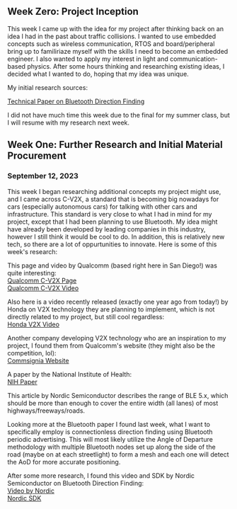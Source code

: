 ## Week Zero: Project Inception

This week I came up with the idea for my project after thinking back on an idea I had in the past about traffic collisions. I wanted to use embedded concepts such as wireless communication, RTOS and board/peripheral bring up to familiriaze myself with the skills I need to become an embedded engineer. I also wanted to apply my interest in light and communication-based physics. After some hours thinking and researching existing ideas, I decided what I wanted to do, hoping that my idea was unique.<br/>

My initial research sources:<br/>

[Technical Paper on Bluetooth Direction Finding](https://www.bluetooth.com/bluetooth-resources/bluetooth-direction-finding/)<br/>

I did not have much time this week due to the final for my summer class, but I will resume with my research next week.<br/>

## Week One: Further Research and Initial Material Procurement

### September 12, 2023
This week I began researching additional concepts my project might use, and I came across C-V2X, a standard that is becoming big nowadays for cars (especially autonomous cars) for talking with other cars and infrastructure. This standard is very close to what I had in mind for my project, except that I had been planning to use Bluetooth. My idea might have already been developed by leading companies in this industry, however I still think it would be cool to do. In addition, this is relatively new tech, so there are a lot of oppurtunities to innovate. Here is some of this week's research:<br/>

This page and video by Qualcomm (based right here in San Diego!) was quite interesting:<br/> 
[Qualcomm C-V2X Page](https://www.qualcomm.com/products/automotive/c-v2x)<br/>
[Qualcomm C-V2X Video](https://players.brightcove.net/1414329538001/BJv5wEFt_default/index.html?videoId=6248950719001)<br/>

Also here is a video recently released (exactly one year ago from today!) by Honda on V2X technology they are planning to implement, which is not directly related to my project, but still cool regardless:<br/>
[Honda V2X Video](https://www.youtube.com/watch?v=d17_rVID1fE)<br/>

Another company developing V2X technology who are an inspiration to my project, I found them from Qualcomm's website (they might also be the competition, lol):<br/> 
[Commsignia Website](https://www.commsignia.com/products/rsu/)<br/>

A paper by the National Institute of Health:<br/>
[NIH Paper](https://www.ncbi.nlm.nih.gov/pmc/articles/PMC7865993/)<br/>

This article by Nordic Semiconductor describes the range of BLE 5.x, which should be more than enough to cover the entire width (all lanes) of most highways/freeways/roads.<br/>

Looking more at the Bluetooth paper I found last week, what I want to specifically employ is connectionless direction finding using Bluetooth periodic advertising. This will most likely utilize the Angle of Departure methodology with multiple Bluetooth nodes set up along the side of the road (maybe on at each streetlight) to form a mesh and each one will detect the AoD for more accurate positioning.<br/>

After some more research, I found this video and SDK by Nordic Semiconductor on Bluetooth Direction Finding:<br/>
[Video by Nordic](https://youtube.com/watch?v=AtS6HsrUgZQ&feature=shared)<br/>
[Nordic SDK](https://github.com/nrfconnect/sdk-nrf/tree/main/samples/bluetooth/direction_finding_connectionless_rx)<br/>